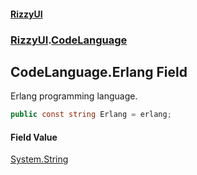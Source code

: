 #### [RizzyUI](index 'index')
### [RizzyUI](RizzyUI 'RizzyUI').[CodeLanguage](RizzyUI.CodeLanguage 'RizzyUI.CodeLanguage')

## CodeLanguage.Erlang Field

Erlang programming language.

```csharp
public const string Erlang = erlang;
```

#### Field Value
[System.String](https://docs.microsoft.com/en-us/dotnet/api/System.String 'System.String')